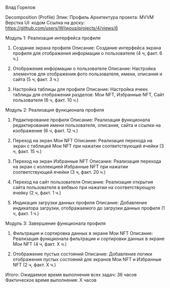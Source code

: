 Влад Горелов

Decomposition (Profile)
Эпик: Профиль
Архитектура проекта: MVVM
Верстка UI: кодом
Ссылка на доску: https://github.com/users/Wilwous/projects/4/views/6

Модуль 1: Реализация интерфейса профиля

1. Создание экрана профиля
Описание: Создание интерфейса экрана профиля для отображения информации о пользователе
(4 ч, факт. 6 ч.)

2. Отображение информации о пользователе
Описание: Настройка элементов для отображения фото пользователя, имени, описания и сайта
(5 ч, факт. 3 ч.)

3. Настройка таблицы для профиля
Описание: Настройка ячеек таблицы для отображения разделов: Мои NFT, Избранные NFT, Сайт пользователя
(6 ч, факт. 10 ч.)


Модуль 2: Реализация функционала профиля

1. Редактирование профиля
Описание: Реализация функционала редактирования имени пользователя, описания, сайта и ссылки на изображение
(6 ч, факт. 12 ч.)

2. Переход на экран Мои NFT
Описание: Реализация перехода на экран с таблицей Мои NFT при нажатии соответствующей ячейки
(3 ч, факт. 15 ч.)

3. Переход на экран Избранные NFT
Описание: Реализация перехода на экран с коллекцией Избранные NFT при нажатии соответствующей ячейки
(3 ч, факт. 20 ч.)

4. Переход на сайт пользователя
Описание: Реализация открытия сайта пользователя в вебвью при нажатии на соответствующую ячейку
(2 ч, факт. 1 ч.)

5. Индикация загрузки данных профиля
Описание: Добавление индикатора загрузки, отображаемого до загрузки данных профиля
(1 ч, факт. 1 ч.)

Модуль 3: Завершение функционала профиля

1. Фильтрация и сортировка данных в экране Мои NFT
Описание: Реализация функционала фильтрации и сортировки данных в экране Мои NFT
(4 ч, факт. Х ч.)

2. Отображение пустых состояний
Описание: Добавление логики отображения пустых состояний для экранов Мои NFT и Избранные NFT
(2 ч, факт. Х ч.)

Итого:
Ожидаемое время выполнения всех задач: 36 часов
Фактическое время выполнения: X часов
